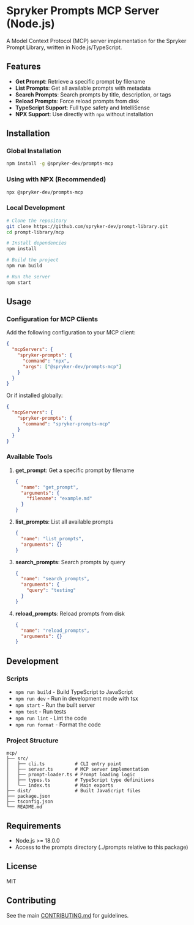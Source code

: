 # Spryker Prompts MCP Server (Node.js)

A Model Context Protocol (MCP) server implementation for the Spryker Prompt Library, written in Node.js/TypeScript.

## Features

- **Get Prompt**: Retrieve a specific prompt by filename
- **List Prompts**: Get all available prompts with metadata
- **Search Prompts**: Search prompts by title, description, or tags
- **Reload Prompts**: Force reload prompts from disk
- **TypeScript Support**: Full type safety and IntelliSense
- **NPX Support**: Use directly with `npx` without installation

## Installation

### Global Installation

```bash
npm install -g @spryker-dev/prompts-mcp
```

### Using with NPX (Recommended)

```bash
npx @spryker-dev/prompts-mcp
```

### Local Development

```bash
# Clone the repository
git clone https://github.com/spryker-dev/prompt-library.git
cd prompt-library/mcp

# Install dependencies
npm install

# Build the project
npm run build

# Run the server
npm start
```

## Usage

### Configuration for MCP Clients

Add the following configuration to your MCP client:

```json
{
  "mcpServers": {
    "spryker-prompts": {
      "command": "npx",
      "args": ["@spryker-dev/prompts-mcp"]
    }
  }
}
```

Or if installed globally:

```json
{
  "mcpServers": {
    "spryker-prompts": {
      "command": "spryker-prompts-mcp"
    }
  }
}
```

### Available Tools

1. **get_prompt**: Get a specific prompt by filename
   ```json
   {
     "name": "get_prompt",
     "arguments": {
       "filename": "example.md"
     }
   }
   ```

2. **list_prompts**: List all available prompts
   ```json
   {
     "name": "list_prompts",
     "arguments": {}
   }
   ```

3. **search_prompts**: Search prompts by query
   ```json
   {
     "name": "search_prompts",
     "arguments": {
       "query": "testing"
     }
   }
   ```

4. **reload_prompts**: Reload prompts from disk
   ```json
   {
     "name": "reload_prompts",
     "arguments": {}
   }
   ```

## Development

### Scripts

- `npm run build` - Build TypeScript to JavaScript
- `npm run dev` - Run in development mode with tsx
- `npm start` - Run the built server
- `npm test` - Run tests
- `npm run lint` - Lint the code
- `npm run format` - Format the code

### Project Structure

```
mcp/
├── src/
│   ├── cli.ts           # CLI entry point
│   ├── server.ts        # MCP server implementation
│   ├── prompt-loader.ts # Prompt loading logic
│   ├── types.ts         # TypeScript type definitions
│   └── index.ts         # Main exports
├── dist/                # Built JavaScript files
├── package.json
├── tsconfig.json
└── README.md
```

## Requirements

- Node.js >= 18.0.0
- Access to the prompts directory (../prompts relative to this package)

## License

MIT

## Contributing

See the main [CONTRIBUTING.md](../CONTRIBUTING.md) for guidelines.